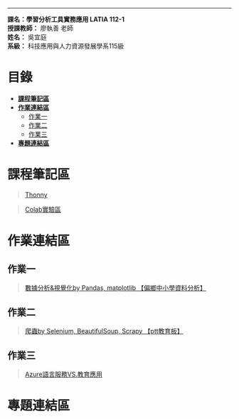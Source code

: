 ***
**課名：學習分析工具實務應用 LATIA 112-1**  
**授課教師：** 廖執善 老師  
**姓名：** 吳宜庭  
**系級：** 科技應用與人力資源發展學系115級  
  
# 目錄
* [**課程筆記區**](https://github.com/ett9292/LATIA112-1#課程筆記區)  
* [**作業連結區**](https://github.com/ett9292/LATIA112-1#作業連結區)  
  * [作業一](https://github.com/ett9292/LATIA112-1#作業一)  
  * [作業二](https://github.com/ett9292/LATIA112-1#作業二)
  * [作業三](https://github.com/ett9292/LATIA112-1#作業三)
* [**專題連結區**](https://github.com/ett9292/LATIA112-1#專題連結區)

# 課程筆記區 
  > [Thonny](https://thonny.org/)

  > [Colab實驗區](https://colab.research.google.com/drive/1DMXKLHrpxbJdlWSLP1T2ocVZJ2I53xGQ#scrollTo=Q2kN2IAUPRrs)
# 作業連結區 
## 作業一
> [數據分析&視覺化by Pandas, matplotlib 【偏鄉中小學資料分析】](https://github.com/ett9292/LATIA112-1/blob/main/hw01/hw1_PandasApplication.ipynb)
## 作業二
> [爬蟲by Selenium, BeautifulSoup, Scrapy 【ptt教育板】](https://github.com/ett9292/LATIA112-1/tree/main/hw02)
## 作業三
> [Azure語言服務VS.教育應用](https://github.com/ett9292/LATIA112-1/blob/main/meowBot/hw03.md)
# 專題連結區
